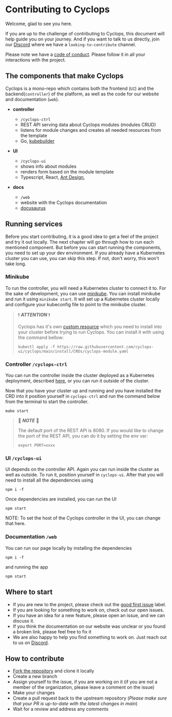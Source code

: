 # Contributing to Cyclops

Welcome, glad to see you here.

If you are up to the challenge of contributing to Cyclops, this document will help guide you on your journey. And if you want to talk to us directly, join our [Discord](https://discord.com/invite/8ErnK3qDb3) where we have a `looking-to-contribute` channel.

Please note we have a [code of conduct](./CODE_OF_CONDUCT.md). Please follow it in all your interactions with the project.

## The components that make Cyclops

Cyclops is a mono-repo which contains both the frontend (`UI`) and the backend(`controller`) of the platform, as well as the code for our website and documentation (`web`).

- **controller**

  - `/cyclops-ctrl`
  - REST API serving data about Cyclops modules (modules CRUD)
  - listens for module changes and creates all needed resources from the template
  - Go, [kubebuilder](https://book.kubebuilder.io/)

- **UI**

  - `/cyclops-ui`
  - shows info about modules
  - renders form based on the module template
  - Typescript, React, [Ant Design](https://ant.design/),

- **docs**
  - `/web`
  - website with the Cyclops documentation
  - [docusaurus](https://docusaurus.io/)

## Running services

Before you start contributing, it is a good idea to get a feel of the project and try it out locally. The next chapter will go through how to run each mentioned component. But before you can start running the components, you need to set up your dev environment. If you already have a Kubernetes cluster you can use, you can skip this step. If not, don't worry, this won't take long.

### **Minikube**

To run the controller, you will need a Kubernetes cluster to connect it to. For the sake of development, you can use [minikube](https://minikube.sigs.k8s.io/docs/).
You can install minikube and run it using `minikube start`. It will set up a Kubernetes cluster locally and configure your kubeconfig file to point to the minikube cluster.

> ❗ **_ATTENTION_** ❗
>
> Cyclops has it's own [custom resource](https://kubernetes.io/docs/concepts/extend-kubernetes/api-extension/custom-resources/) which you need to install into your cluster before trying to run Cyclops.
> You can install it with using the command bellow:
>
> ```
> kubectl apply -f https://raw.githubusercontent.com/cyclops-ui/cyclops/main/install/CRDs/cyclops-module.yaml
> ```

### **Controller** `/cyclops-ctrl`

You can run the controller inside the cluster deployed as a Kubernetes deployment, described [here](https://github.com/cyclops-ui/cyclops/blob/a4d21a48648e79fe27e51600f5489ae0d36175a7/install/cyclops-install.yaml#L259),
or you can run it outside of the cluster.

Now that you have your cluster up and running and you have installed the CRD into it position yourself in `cyclops-ctrl` and run the command below from the terminal to start the controller.

```
make start
```

> 📌 **_NOTE_** 📌
>
> The default port of the REST API is 8080. If you would like to change the port of the REST API, you can do it by setting the env var:
>
> ```
> export PORT=xxxx
> ```

### **UI** `/cyclops-ui`

UI depends on the controller API. Again you can run inside the cluster as well as outside. To run it, position yourself
in `cyclops-ui`. After that you will need to install all the dependencies using

```
npm i -f
```

Once dependencies are installed, you can run the UI

```
npm start
```

NOTE: To set the host of the Cyclops controller in the UI, you can change that here.

### **Documentation** `/web`

You can run our page locally by installing the dependencies

```
npm i -f
```

and running the app

```
npm start
```

## Where to start

- If you are new to the project, please check out the [good first issue](https://github.com/cyclops-ui/cyclops/issues?q=is:open+is:issue+label:%22good+first+issue%22) label.
- If you are looking for something to work on, check out our open issues.
- If you have an idea for a new feature, please open an issue, and we can discuss it.
- If you think the documentation on our website was unclear or you found a broken link, please feel free to fix it
- We are also happy to help you find something to work on. Just reach out to us on [Discord](https://discord.com/invite/8ErnK3qDb3).

## How to contribute

- [Fork the repository](https://github.com/cyclops-ui/cyclops/fork) and clone it locally
- Create a new branch
- Assign yourself to the issue, if you are working on it (if you are not a member of the organization, please leave a comment on the issue)
- Make your changes
- Create a pull request back to the upstream repository (_Please make sure that your PR is up-to-date with the latest changes in main_)
- Wait for a review and address any comments
